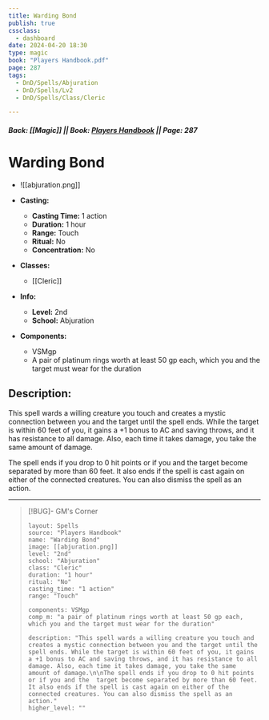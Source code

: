 ```yaml
---
title: Warding Bond
publish: true
cssclass:
  - dashboard
date: 2024-04-20 18:30
type: magic
book: "Players Handbook.pdf"
page: 287
tags:
  - DnD/Spells/Abjuration
  - DnD/Spells/Lv2
  - DnD/Spells/Class/Cleric

---
```


##### Back: [[Magic]] || Book: [Players Handbook](https://drive.google.com/drive/folders/1O5bhpYizcIT5xxAoLOuzCRht_PVS7VSG?usp=sharing) || Page: 287

# Warding Bond
- ![[abjuration.png]]
- **Casting:**
    - **Casting Time:** 1 action
    - **Duration:** 1 hour
    - **Range:** Touch
    - **Ritual:** No
    - **Concentration:** No
- **Classes:**
    - [[Cleric]]

- **Info:**
    - **Level:** 2nd
    - **School:** Abjuration
- **Components:**
    - VSMgp
    - A pair of platinum rings worth at least 50 gp each, which you and the target must wear for the duration

## Description:
This spell wards a willing creature you touch and creates a mystic connection between you and the target until the spell ends. While the target is within 60 feet of you, it gains a +1 bonus to AC and saving throws, and it has resistance to all damage. Also, each time it takes damage, you take the same amount of damage.

The spell ends if you drop to 0 hit points or if you and the  target become separated by more than 60 feet. It also ends if the spell is cast again on either of the connected creatures. You can also dismiss the spell as an action.



---

> [!BUG]- GM's Corner
>
> ```statblock
> layout: Spells
> source: "Players Handbook"
> name: "Warding Bond"
> image: [[abjuration.png]]
> level: "2nd"
> school: "Abjuration"
> class: "Cleric"
> duration: "1 hour"
> ritual: "No"
> casting_time: "1 action"
> range: "Touch"
>
> components: VSMgp
> comp_m: "a pair of platinum rings worth at least 50 gp each, which you and the target must wear for the duration"
>
> description: "This spell wards a willing creature you touch and creates a mystic connection between you and the target until the spell ends. While the target is within 60 feet of you, it gains a +1 bonus to AC and saving throws, and it has resistance to all damage. Also, each time it takes damage, you take the same amount of damage.\n\nThe spell ends if you drop to 0 hit points or if you and the  target become separated by more than 60 feet. It also ends if the spell is cast again on either of the connected creatures. You can also dismiss the spell as an action."
> higher_level: ""
> ```
